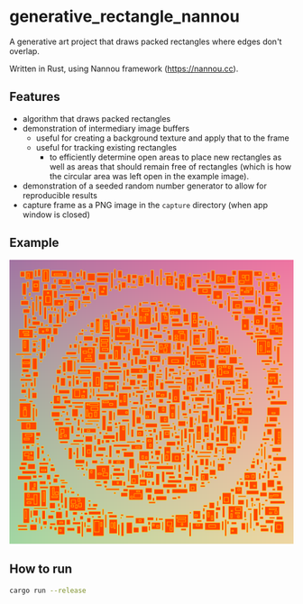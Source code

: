 # generative_rectangle_nannou

A generative art project that draws packed rectangles where edges don't overlap.

Written in Rust, using Nannou framework (https://nannou.cc).

## Features

- algorithm that draws packed rectangles
- demonstration of intermediary image buffers
  - useful for creating a background texture and apply that to the frame
  - useful for tracking existing rectangles
    - to efficiently determine open areas to place new rectangles as well as areas that should remain free of rectangles (which is how the circular area was left open in the example image).
- demonstration of a seeded random number generator to allow for reproducible results
- capture frame as a PNG image in the `capture` directory (when app window is closed)

## Example

![Example](example.png)

## How to run

```bash
cargo run --release
```
